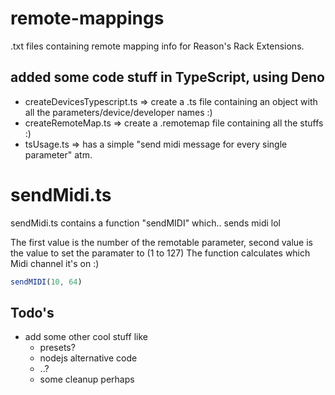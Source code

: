 # remote-mappings

.txt files containing remote mapping info for Reason's Rack Extensions.

## added some code stuff in TypeScript, using Deno

- createDevicesTypescript.ts => create a .ts file containing an object with all the parameters/device/developer names :)
- createRemoteMap.ts => create a .remotemap file containing all the stuffs :)
- tsUsage.ts => has a simple "send midi message for every single parameter" atm.

# sendMidi.ts

sendMidi.ts contains a function "sendMIDI" which.. sends midi lol

The first value is the number of the remotable parameter, second value is the value to set the paramater to (1 to 127)
The function calculates which Midi channel it's on :)

```ts
sendMIDI(10, 64)
```

## Todo's
- add some other cool stuff like
  - presets?
  - nodejs alternative code
  - ..?
  - some cleanup perhaps